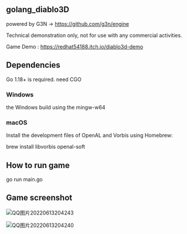 ## golang_diablo3D   

powered by G3N -> https://github.com/g3n/engine

Technical demonstration only, not for use with any commercial activities.

Game Demo : https://redhat54188.itch.io/diablo3d-demo

## Dependencies
Go 1.18+ is required. 
need CGO

### Windows
the Windows build using the mingw-w64 

### macOS
Install the development files of OpenAL and Vorbis using Homebrew:

brew install libvorbis openal-soft

## How to run game

go run main.go

## Game screenshot

![QQ图片20220613204243](https://user-images.githubusercontent.com/22612129/173346368-ddd26ee8-217a-41bf-8288-9c9f4f02a6b8.png)

![QQ图片20220613204240](https://user-images.githubusercontent.com/22612129/173346401-d6e5d67a-1e19-45e1-a4ad-2d884176c859.png)
